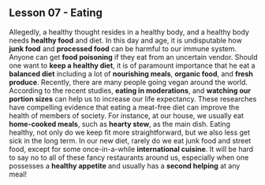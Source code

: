 ## Lesson 07 - Eating

Allegedly, a healthy thought resides in a healthy body, and a healthy body needs **healthy food** and diet. In this day and age, it is undisputable how **junk food** and **processed food** can be harmful to our immune system. Anyone can get **food poisoning** if they eat from an uncertain vendor. Should one want to **keep a healthy diet**, it is of paramount importance that he eat a **balanced diet** including a lot of **nourishing meals**, **organic food**, and **fresh produce**. Recently, there are many people going vegan around the world. According to the recent studies, **eating in moderations**, and **watching our portion sizes** can help us to increase our life expectancy. These researches have compelling evidence that eating a meat-free diet can improve the health of members of society. For instance, at our house, we usually eat **home-cooked meals**, such as **hearty stew**, as the main dish. Eating healthy, not only do we keep fit more straightforward, but we also less get sick in the long term. In our new diet, rarely do we eat junk food and street food, except for some once-in-a-while **international cuisine**. It will be hard to say no to all of these fancy restaurants around us, especially when one possesses a **healthy appetite** and usually has a **second helping** at any meal!
